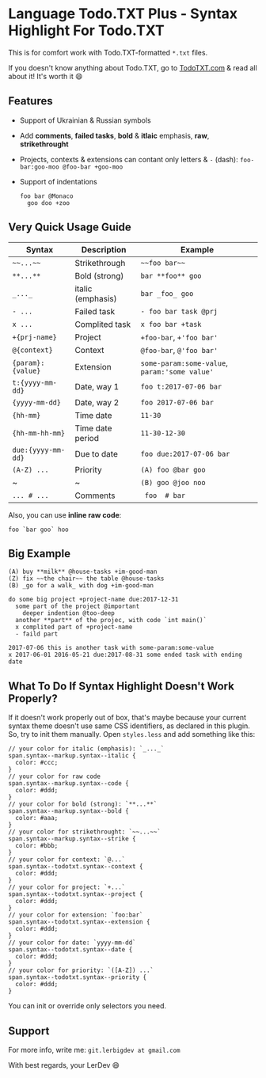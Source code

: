# Language Todo.TXT Plus - Syntax Highlight For Todo.TXT

This is for comfort work with Todo.TXT-formatted `*.txt` files.

If you doesn't know anything about Todo.TXT, go to [TodoTXT.com](http://todotxt.com) & read all about it! It's worth it :smile:


## Features

- Support of Ukrainian & Russian symbols
- Add **comments**, **failed tasks**, **bold** & **itlaic** emphasis, **raw**, **strikethrought**
- Projects, contexts & extensions can contant only letters & `-` (dash): `foo-bar:goo-moo @foo-bar +goo-moo`
- Support of indentations

  ```TodoTXT
  foo bar @Monaco
    goo doo +zoo
  ```


## Very Quick Usage Guide

Syntax        | Description     | Example
---           | ---             | ---
`~~...~~`     | Strikethrough   | `~~foo bar~~`
`**...**`     | Bold (strong)   | `bar **foo** goo`
`_..._`       | italic (emphasis) | `bar _foo_ goo`
`- ...`       | Failed task     | `- foo bar task @prj`
`x ...`       | Complited task  | `x foo bar +task`
`+{prj-name}` | Project         | `+foo-bar`, `+'foo bar'`
`@{context}`  | Context         | `@foo-bar`, `@'foo bar'`
`{param}:{value}` | Extension   | `some-param:some-value`, `param:'some value'`
`t:{yyyy-mm-dd}` | Date, way 1  | `foo t:2017-07-06 bar` 
`{yyyy-mm-dd}` | Date, way 2    | `foo 2017-07-06 bar`
`{hh-mm}`     | Time date       | `11-30`
`{hh-mm-hh-mm}` | Time date period | `11-30-12-30`
`due:{yyyy-mm-dd}` | Due to date | `foo due:2017-07-06 bar`
`(A-Z) ...`   | Priority        | `(A) foo @bar goo` 
~             | ~               | `(B) goo @joo noo`
`... # ...`   | Comments        | ` foo  # bar`

Also, you can use **inline raw code**:

```
foo `bar goo` hoo
```



## Big Example

```TodoTXT
(A) buy **milk** @house-tasks +im-good-man
(Z) fix ~~the chair~~ the table @house-tasks
(B) _go for a walk_ with dog +im-good-man

do some big project +project-name due:2017-12-31
  some part of the project @important
    deeper indention @too-deep
  another **part** of the projec, with code `int main()`
  x complited part of +project-name
  - faild part
  
2017-07-06 this is another task with some-param:some-value
x 2017-06-01 2016-05-21 due:2017-08-31 some ended task with ending date
```



## What To Do If Syntax Highlight Doesn't Work Properly?

If it doesn't work properly out of box, that's maybe because your current syntax theme doesn't use same CSS identifiers, as declared in this plugin. So, try to init them manually. Open `styles.less` and add something like this:

```less
// your color for italic (emphasis): `_..._`
span.syntax--markup.syntax--italic {
  color: #ccc;
}
// your color for raw code
span.syntax--markup.syntax--code {
  color: #ddd;
}
// your color for bold (strong): `**...**`
span.syntax--markup.syntax--bold {
  color: #aaa;
}
// your color for strikethrought: `~~...~~`
span.syntax--markup.syntax--strike {
  color: #bbb;
}
// your color for context: `@...`
span.syntax--todotxt.syntax--context {
  color: #ddd;
}
// your color for project: `+...`
span.syntax--todotxt.syntax--project {
  color: #ddd;
}
// your color for extension: `foo:bar`
span.syntax--todotxt.syntax--extension {
  color: #ddd;
}
// your color for date: `yyyy-mm-dd`
span.syntax--todotxt.syntax--date {
  color: #ddd;
}
// your color for priority: `([A-Z]) ...`
span.syntax--todotxt.syntax--priority {
  color: #ddd;
}
```

You can init or override only selectors you need.



## Support

For more info, write me: `git.lerbigdev at gmail.com`

With best regards, your LerDev :smile:

